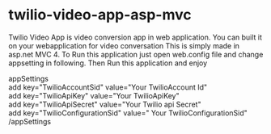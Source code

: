 # twilio-video-app-asp-mvc
Twilio Video App is video conversion app in web application.
You can built it on your webapplication for video conversation
This is simply made in asp.net MVC 4. 
To Run this application just open web.config file and change appsetting in following. Then Run this application and enjoy

appSettings <br>
add key="TwilioAccountSid" value="Your TwilioAccount Id" <br>
add key="TwilioApiKey" value="Your TwilioApiKey" <br>
    add key="TwilioApiSecret" value="Your Twilio api Secret" <br>
    add key="TwilioConfigurationSid" value=" Your TwilioConfigurationSid" <br>
/appSettings
